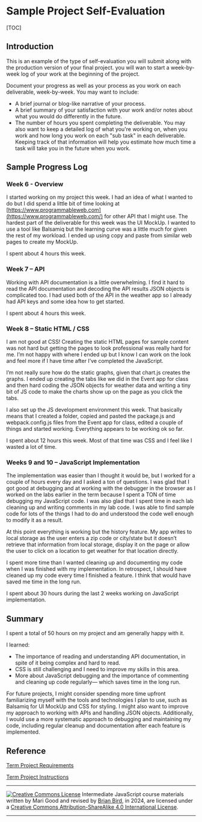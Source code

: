 <h1>Sample Project Self-Evaluation</h1>

[TOC]

## Introduction

This is an example of the type of self-evaluation you will submit along with the production version of your final project. you will wan to start a week-by-week log of your work at the beginning of the project. 

Document your progress as well as your process as you work on each deliverable, week-by-week. You may want to include:

- A brief journal or blog-like narrative of your process.
- A brief summary of your satisfaction with your work and/or notes about what you would do differently in the future.
- The number of hours you spent completing the deliverable. You may also  want to keep a detailed log of what you're working on, when you work and how long you work on each "sub task" in each deliverable. Keeping track of that information will help you estimate how much time a task will take you in the future when you work.

## Sample Progress Log

### Week 6 - Overview

I started working on my project this week. I had an idea of what I wanted to do but I did spend a little bit of time looking at [https://www.programmableweb.com](https://www.programmableweb.com/) for other API that I might use. The hardest part of the deliverable for this week was the UI MockUp. I wanted to use a tool like Balsamiq but the learning curve was a little much for given the rest of my workload. I ended up using copy and paste from similar web pages to create my MockUp.

I spent about 4 hours this week.

### Week 7 – API

Working with API documentation is a little overwhelming. I find it hard to read the API documentation and decoding the API results JSON objects is complicated too. I had used both of the API in the weather app so I already had API keys and some idea how to get started.

I spent about 4 hours this week.

### Week 8 – Static HTML / CSS

I am not good at CSS! Creating the static HTML pages for sample content was not hard but getting the pages to look professional was really hard for me. I’m not happy with where I ended up but I know I can work on the look and feel more if I have time after I’ve completed the JavaScript.

I’m not really sure how do the static graphs, given that chart.js creates the graphs. I ended up creating the tabs like we did in the Event app for class and then hard coding the JSON objects for weather data and writing a tiny bit of JS code to make the charts show up on the page as you click the tabs.

I also set up the JS development environment this week. That basically means that I created a folder, copied and pasted the package.js and webpack.config.js files from the Event app for class, edited a couple of things and started working. Everything appears to be working ok so far.

I spent about 12 hours this week. Most of that time was CSS and I feel like I wasted a lot of time.

### Weeks 9 and 10 – JavaScript Implementation

The implementation was easier than I thought it would be, but I worked for a couple of hours every day and I asked a ton of questions. I was glad that I got good at debugging and at working with the debugger in the browser as I worked on the labs earlier in the term because I spent a TON of time debugging my JavaScript code. I was also glad that I spent time in each lab cleaning up and writing comments in my lab code. I was able to find sample code for lots of the things I had to do and understood the code well enough to modify it as a result.

At this point everything is working but the history feature. My app writes to local storage as the user enters a zip code or city/state but it doesn’t retrieve that information from local storage, display it on the page or allow the user to click on a location to get weather for that location directly.

I spent more time than I wanted cleaning up and documenting my code when I was finished with my implementation. In retrospect, I should have cleaned up my code every time I finished a feature. I think that would have saved me time in the long run.

I spent about 30 hours during the last 2 weeks working on JavaScript implementation.

## Summary

I spent a total of 50 hours on my project and am generally happy with it.

I learned: 

- The importance of reading and understanding API documentation, in spite of it being complex and hard to read. 
- CSS is still challenging and I need to improve my skills in this area. 
- More about JavaScript debugging and the importance of commenting and cleaning up code regularly&mdash; which saves time in the long run.

For future projects, I might consider spending more time upfront familiarizing myself with the tools and technologies I plan to use, such as Balsamiq for UI MockUp and CSS for styling. I might also want to improve my approach to working with APIs and handling JSON objects. Additionally, I would use a more systematic approach to debugging and maintaining my code, including regular cleanup and documentation after each feature is implemented. 

## Reference

[Term Project Requirements](CS233JS_ProjectRequirements.html)

[Term Project Instructions](CS233JS_ProjectInstructions.html)



---

[![Creative Commons License](https://i.creativecommons.org/l/by-sa/4.0/88x31.png)](http://creativecommons.org/licenses/by-sa/4.0/) Intermediate JavaScript course materials written by Mari Good and revised by [Brian Bird](https://profbird.dev), in <time>2024</time>, are licensed under a [Creative Commons Attribution-ShareAlike 4.0 International License](http://creativecommons.org/licenses/by-sa/4.0/). 

---

